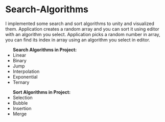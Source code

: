 # Search-Algorithms

I implemented some search and sort algorithms to unity and visualized them.
Application creates a random array and you can sort it using editor with an algorithm you select.
Application picks a random number in array, you can find its index in array using an algorithm you select in editor.

<ul>
  <b>Search Algorithms in Project:</b>
  <li>Linear</li>
  <li>Binary</li>
  <li>Jump</li>
  <li>Interpolation</li>
  <li>Exponential</li>
  <li>Ternary</li>
</ul>

<ul>
  <b>Sort Algorithms in Project:</b>
  <li>Selection</li>
  <li>Bubble</li>
  <li>Insertion</li>
  <li>Merge</li>
</ul>
